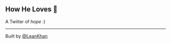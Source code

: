 ## How He Loves 🙏

A Twiiter of _hope_ :)

---

Built by [@LeanKhan](https://twitter.com/leankhan_)
